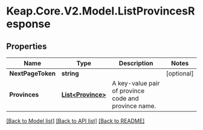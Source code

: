 # Keap.Core.V2.Model.ListProvincesResponse

## Properties

Name | Type | Description | Notes
------------ | ------------- | ------------- | -------------
**NextPageToken** | **string** |  | [optional] 
**Provinces** | [**List&lt;Province&gt;**](Province.md) | A key-value pair of province code and province name. | 

[[Back to Model list]](../README.md#documentation-for-models) [[Back to API list]](../README.md#documentation-for-api-endpoints) [[Back to README]](../README.md)

